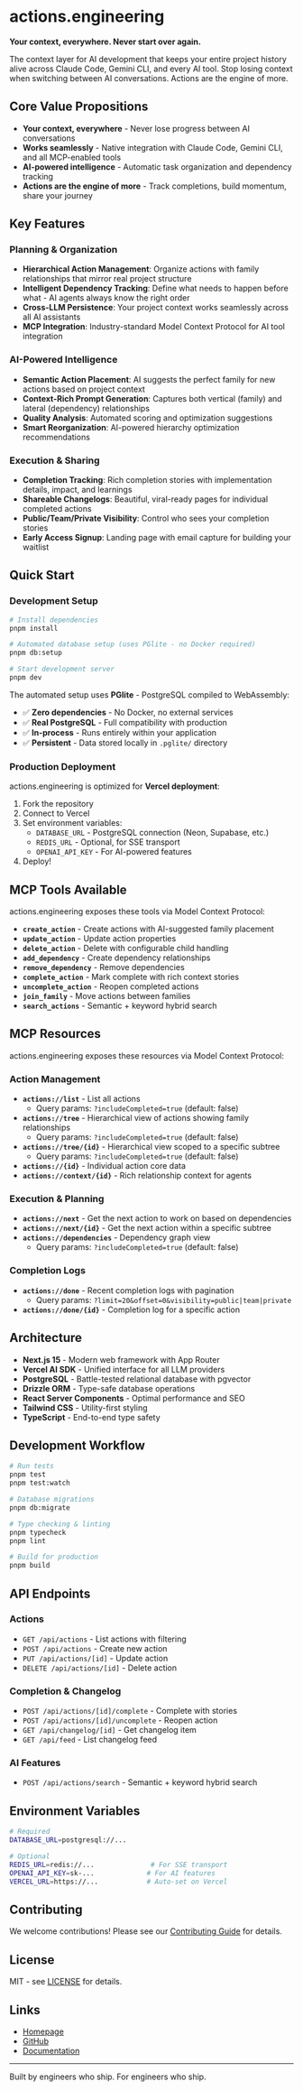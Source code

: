 # actions.engineering

**Your context, everywhere. Never start over again.**

The context layer for AI development that keeps your entire project history alive across Claude Code, Gemini CLI, and every AI tool. Stop losing context when switching between AI conversations. Actions are the engine of more.

## Core Value Propositions

- **Your context, everywhere** - Never lose progress between AI conversations
- **Works seamlessly** - Native integration with Claude Code, Gemini CLI, and all MCP-enabled tools
- **AI-powered intelligence** - Automatic task organization and dependency tracking
- **Actions are the engine of more** - Track completions, build momentum, share your journey

## Key Features

### Planning & Organization
- **Hierarchical Action Management**: Organize actions with family relationships that mirror real project structure
- **Intelligent Dependency Tracking**: Define what needs to happen before what - AI agents always know the right order
- **Cross-LLM Persistence**: Your project context works seamlessly across all AI assistants
- **MCP Integration**: Industry-standard Model Context Protocol for AI tool integration

### AI-Powered Intelligence
- **Semantic Action Placement**: AI suggests the perfect family for new actions based on project context
- **Context-Rich Prompt Generation**: Captures both vertical (family) and lateral (dependency) relationships
- **Quality Analysis**: Automated scoring and optimization suggestions
- **Smart Reorganization**: AI-powered hierarchy optimization recommendations

### Execution & Sharing
- **Completion Tracking**: Rich completion stories with implementation details, impact, and learnings
- **Shareable Changelogs**: Beautiful, viral-ready pages for individual completed actions
- **Public/Team/Private Visibility**: Control who sees your completion stories
- **Early Access Signup**: Landing page with email capture for building your waitlist

## Quick Start

### Development Setup

```bash
# Install dependencies
pnpm install

# Automated database setup (uses PGlite - no Docker required)
pnpm db:setup

# Start development server
pnpm dev
```

The automated setup uses **PGlite** - PostgreSQL compiled to WebAssembly:
- ✅ **Zero dependencies** - No Docker, no external services
- ✅ **Real PostgreSQL** - Full compatibility with production
- ✅ **In-process** - Runs entirely within your application
- ✅ **Persistent** - Data stored locally in `.pglite/` directory

### Production Deployment

actions.engineering is optimized for **Vercel deployment**:

1. Fork the repository
2. Connect to Vercel
3. Set environment variables:
   - `DATABASE_URL` - PostgreSQL connection (Neon, Supabase, etc.)
   - `REDIS_URL` - Optional, for SSE transport
   - `OPENAI_API_KEY` - For AI-powered features
4. Deploy!

## MCP Tools Available

actions.engineering exposes these tools via Model Context Protocol:

- **`create_action`** - Create actions with AI-suggested family placement
- **`update_action`** - Update action properties
- **`delete_action`** - Delete with configurable child handling
- **`add_dependency`** - Create dependency relationships
- **`remove_dependency`** - Remove dependencies
- **`complete_action`** - Mark complete with rich context stories
- **`uncomplete_action`** - Reopen completed actions
- **`join_family`** - Move actions between families
- **`search_actions`** - Semantic + keyword hybrid search

## MCP Resources

actions.engineering exposes these resources via Model Context Protocol:

### Action Management
- **`actions://list`** - List all actions
  - Query params: `?includeCompleted=true` (default: false)
- **`actions://tree`** - Hierarchical view of actions showing family relationships
  - Query params: `?includeCompleted=true` (default: false)
- **`actions://tree/{id}`** - Hierarchical view scoped to a specific subtree
  - Query params: `?includeCompleted=true` (default: false)
- **`actions://{id}`** - Individual action core data
- **`actions://context/{id}`** - Rich relationship context for agents

### Execution & Planning
- **`actions://next`** - Get the next action to work on based on dependencies
- **`actions://next/{id}`** - Get the next action within a specific subtree
- **`actions://dependencies`** - Dependency graph view
  - Query params: `?includeCompleted=true` (default: false)

### Completion Logs
- **`actions://done`** - Recent completion logs with pagination
  - Query params: `?limit=20&offset=0&visibility=public|team|private`
- **`actions://done/{id}`** - Completion log for a specific action

## Architecture

- **Next.js 15** - Modern web framework with App Router
- **Vercel AI SDK** - Unified interface for all LLM providers
- **PostgreSQL** - Battle-tested relational database with pgvector
- **Drizzle ORM** - Type-safe database operations
- **React Server Components** - Optimal performance and SEO
- **Tailwind CSS** - Utility-first styling
- **TypeScript** - End-to-end type safety

## Development Workflow

```bash
# Run tests
pnpm test
pnpm test:watch

# Database migrations
pnpm db:migrate

# Type checking & linting
pnpm typecheck
pnpm lint

# Build for production
pnpm build
```

## API Endpoints

### Actions
- `GET /api/actions` - List actions with filtering
- `POST /api/actions` - Create new action
- `PUT /api/actions/[id]` - Update action
- `DELETE /api/actions/[id]` - Delete action

### Completion & Changelog
- `POST /api/actions/[id]/complete` - Complete with stories
- `POST /api/actions/[id]/uncomplete` - Reopen action
- `GET /api/changelog/[id]` - Get changelog item
- `GET /api/feed` - List changelog feed

### AI Features
- `POST /api/actions/search` - Semantic + keyword hybrid search

## Environment Variables

```bash
# Required
DATABASE_URL=postgresql://...

# Optional
REDIS_URL=redis://...              # For SSE transport
OPENAI_API_KEY=sk-...             # For AI features
VERCEL_URL=https://...            # Auto-set on Vercel
```

## Contributing

We welcome contributions! Please see our [Contributing Guide](CONTRIBUTING.md) for details.

## License

MIT - see [LICENSE](LICENSE) for details.

## Links

- [Homepage](https://actions.engineering)
- [GitHub](https://github.com/exhibit-org/actionbias)
- [Documentation](https://github.com/exhibit-org/actionbias/blob/main/README.md)

---

Built by engineers who ship. For engineers who ship.